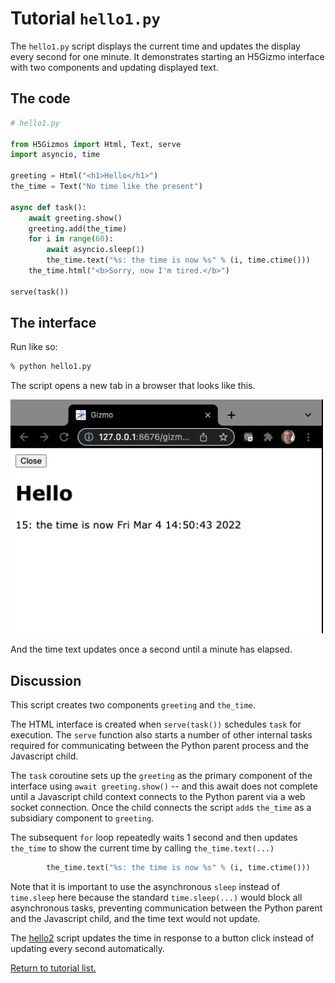 

# Tutorial `hello1.py`

The `hello1.py` script displays the current time and updates the display every second for one minute.
It demonstrates starting an H5Gizmo interface with two components and updating displayed text.

## The code

```Python
# hello1.py

from H5Gizmos import Html, Text, serve
import asyncio, time

greeting = Html("<h1>Hello</h1>")
the_time = Text("No time like the present")

async def task():
    await greeting.show()
    greeting.add(the_time)
    for i in range(60):
        await asyncio.sleep(1)
        the_time.text("%s: the time is now %s" % (i, time.ctime()))
    the_time.html("<b>Sorry, now I'm tired.</b>")

serve(task())
```

## The interface

Run like so:

```bash
% python hello1.py
```

The script opens a new tab in a browser that looks like this.

<img src="hello1.png">

And the time text updates once a second until a minute has elapsed.


## Discussion

This script creates two components `greeting` and `the_time`.

The HTML interface is created when `serve(task())` schedules `task` for execution.
The `serve` function also starts a number of other internal tasks required for
communicating between the Python parent process and the Javascript child.

The `task` coroutine sets up the `greeting` as the primary component of the interface
using `await greeting.show()` -- and this await does not complete until a Javascript
child context connects to the Python parent via a web socket connection.
Once the child connects the script `add`s `the_time` as a subsidiary component to `greeting`.

The subsequent `for` loop repeatedly waits 1 second and then updates `the_time` to show the current
time by calling `the_time.text(...)`
```Python
        the_time.text("%s: the time is now %s" % (i, time.ctime()))
```
Note that it is important to use the asynchronous `sleep`
instead of `time.sleep` here because the standard `time.sleep(...)`
would block all asynchronous tasks, preventing communication between the Python parent
and the Javascript child, and the time text would not update.

The
<a href="hello2.md">hello2</a>
script updates the time in response to a button click instead of updating every second automatically.


<a href="README.md">Return to tutorial list.</a>
